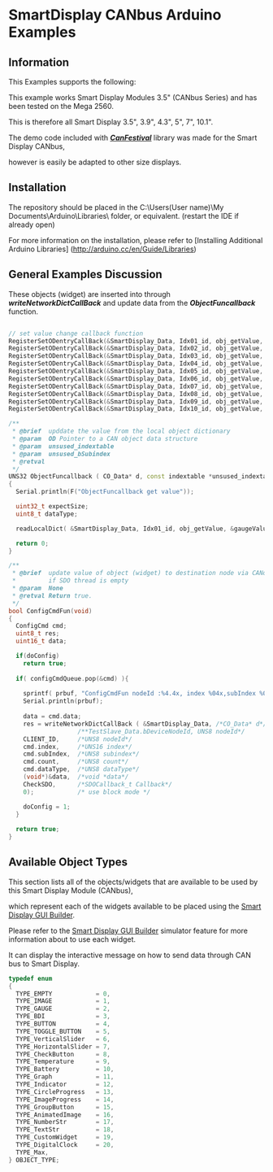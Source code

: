 SmartDisplay CANbus Arduino Examples
==============================================================



## Information

This Examples supports the following:

This example works Smart Display Modules 3.5" (CANbus Series) and has been tested on the Mega 2560.

This is therefore all Smart Display 3.5", 3.9", 4.3", 5", 7", 10.1".

The demo code included with ***[CanFestival](https://canfestival.org/)*** library was made for the Smart Display CANbus, 

however is easily be adapted to other size displays.

## Installation

The repository should be placed in the C:\Users\(User name)\My Documents\Arduino\Libraries\ folder, or equivalent. (restart the IDE if already open)

For more information on the installation, please refer to [Installing Additional Arduino Libraries] (http://arduino.cc/en/Guide/Libraries)

## General Examples Discussion

These objects (widget) are inserted into through ***writeNetworkDictCallBack*** and update data from the ***ObjectFuncallback*** function.

```cpp

// set value change callback function 
RegisterSetODentryCallBack(&SmartDisplay_Data, Idx01_id, obj_getValue, (ODCallback_t) ObjectFuncallback);
RegisterSetODentryCallBack(&SmartDisplay_Data, Idx02_id, obj_getValue, (ODCallback_t) ObjectFuncallback);
RegisterSetODentryCallBack(&SmartDisplay_Data, Idx03_id, obj_getValue, (ODCallback_t) ObjectFuncallback);
RegisterSetODentryCallBack(&SmartDisplay_Data, Idx04_id, obj_getValue, (ODCallback_t) ObjectFuncallback);
RegisterSetODentryCallBack(&SmartDisplay_Data, Idx05_id, obj_getValue, (ODCallback_t) ObjectFuncallback);
RegisterSetODentryCallBack(&SmartDisplay_Data, Idx06_id, obj_getValue, (ODCallback_t) ObjectFuncallback);
RegisterSetODentryCallBack(&SmartDisplay_Data, Idx07_id, obj_getValue, (ODCallback_t) ObjectFuncallback);
RegisterSetODentryCallBack(&SmartDisplay_Data, Idx08_id, obj_getValue, (ODCallback_t) ObjectFuncallback);
RegisterSetODentryCallBack(&SmartDisplay_Data, Idx09_id, obj_getValue, (ODCallback_t) ObjectFuncallback);
RegisterSetODentryCallBack(&SmartDisplay_Data, Idx10_id, obj_getValue, (ODCallback_t) ObjectFuncallback);

/**
 * @brief  upddate the value from the local object dictionary
 * @param  OD Pointer to a CAN object data structure
 * @param  unsused_indextable
 * @param  unsused_bSubindex
 * @retval 
 */
UNS32 ObjectFuncallback ( CO_Data* d, const indextable *unsused_indextable, UNS8 unsused_bSubindex )
{
  Serial.println(F("ObjectFuncallback get value"));

  uint32_t expectSize;
  uint8_t dataType;

  readLocalDict( &SmartDisplay_Data, Idx01_id, obj_getValue, &gaugeValue, &expectSize, &dataType, 0 );

  return 0;
}

/**
 * @brief  update value of object (widget) to destination node via CANopen API 
 *         if SDO thread is empty
 * @param  None
 * @retval Return true.
 */
bool ConfigCmdFun(void)
{  
  ConfigCmd cmd;
  uint8_t res;
  uint16_t data;

  if(doConfig)
    return true;
      
  if( configCmdQueue.pop(&cmd) ){
  
    sprintf( prbuf, "ConfigCmdFun nodeId :%4.4x, index %04x,subIndex %03x", CLIENT_ID, cmd.index, cmd.subIndex );
    Serial.println(prbuf);
    
    data = cmd.data;
    res = writeNetworkDictCallBack ( &SmartDisplay_Data, /*CO_Data* d*/
                   /**TestSlave_Data.bDeviceNodeId, UNS8 nodeId*/
    CLIENT_ID,     /*UNS8 nodeId*/
    cmd.index,     /*UNS16 index*/
    cmd.subIndex,  /*UNS8 subindex*/
    cmd.count,     /*UNS8 count*/
    cmd.dataType,  /*UNS8 dataType*/
    (void*)&data,  /*void *data*/
    CheckSDO,      /*SDOCallback_t Callback*/
    0);            /* use block mode */

    doConfig = 1;
  } 
  
  return true;
}
```

## Available Object Types

This section lists all of the objects/widgets that are available to be used by this Smart Display Module (CANbus),

which represent each of the widgets available to be placed using the [Smart Display GUI Builder](https://www.winstar.com.tw/technology/smart_display.html).

Please refer to the [Smart Display GUI Builder](https://www.winstar.com.tw/technology/smart_display.html) simulator feature for more information about to use each widget. 

It can display the interactive message on how to send data through CAN bus to Smart Display.

```cpp
typedef enum
{
  TYPE_EMPTY            = 0,
  TYPE_IMAGE            = 1,
  TYPE_GAUGE            = 2,
  TYPE_BDI              = 3,
  TYPE_BUTTON           = 4,
  TYPE_TOGGLE_BUTTON    = 5,
  TYPE_VerticalSlider   = 6,
  TYPE_HorizontalSlider = 7,
  TYPE_CheckButton      = 8,
  TYPE_Temperature      = 9,
  TYPE_Battery          = 10,
  TYPE_Graph            = 11,
  TYPE_Indicator        = 12,
  TYPE_CircleProgress   = 13,
  TYPE_ImageProgress    = 14,
  TYPE_GroupButton      = 15,
  TYPE_AnimatedImage    = 16,
  TYPE_NumberStr        = 17,
  TYPE_TextStr          = 18,
  TYPE_CustomWidget     = 19,
  TYPE_DigitalClock     = 20,
  TYPE_Max,
} OBJECT_TYPE;
```


